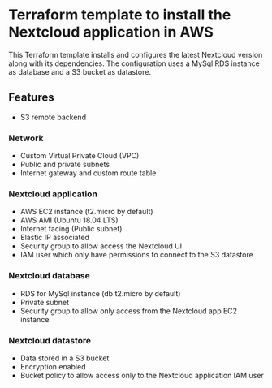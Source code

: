 # Terraform template to install the Nextcloud application in AWS

This Terraform template installs and configures the latest Nextcloud version along with its dependencies. The configuration uses a MySql RDS instance as database and a S3 bucket as datastore.
  
## Features

* S3 remote backend

### Network

* Custom Virtual Private Cloud (VPC)
* Public and private subnets
* Internet gateway and custom route table

### Nextcloud application

* AWS EC2 instance (t2.micro by default)
* AWS AMI (Ubuntu 18.04 LTS)
* Internet facing (Public subnet)
* Elastic IP associated
* Security group to allow access the Nextcloud UI
* IAM user which only have permissions to connect to the S3 datastore

### Nextcloud database

* RDS for MySql instance (db.t2.micro by default)
* Private subnet
* Security group to allow only access from the Nextcloud app EC2 instance

### Nextcloud datastore

* Data stored in a S3 bucket
* Encryption enabled
* Bucket policy to allow access only to the Nextcloud application IAM user
